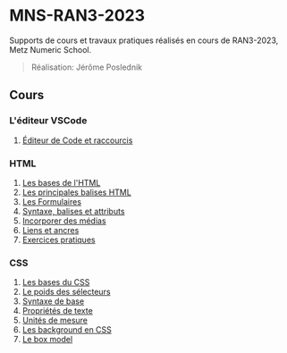 # MNS-RAN3-2023

Supports de cours et travaux pratiques réalisés en cours de RAN3-2023, Metz Numeric School.

> Réalisation: Jérôme Poslednik

## Cours

### L'éditeur VSCode

1. [Éditeur de Code et raccourcis](Cours/editeur-de-code-et-raccourcis.md)

### HTML

1. [Les bases de l'HTML](Cours/HTML/1-les-bases-HTML.md)
2. [Les principales balises HTML](Cours/HTML/2-les-principales-balises-HTML.md)
3. [Les Formulaires](Cours/HTML/3-les-formulaires.md)
4. [Syntaxe, balises et attributs](Cours/HTML/4-syntaxe-balises-et-attributs.md)
5. [Incorporer des médias](Cours/HTML/5-Incorporer-des-medias.md)
6. [Liens et ancres](Cours/HTML/6-les-liens-et-les-ancres.md)
7. [Exercices pratiques](Cours/HTML/7-exercices-pratiques.md)

### CSS

1. [Les bases du CSS](Cours/CSS/1-les-bases-du-css.md)
2. [Le poids des sélecteurs](Cours/CSS/2-poids-des-selecteurs.md)
3. [Syntaxe de base](Cours/CSS/3-syntaxe-de-base.md)
4. [Propriétés de texte](Cours/CSS/4-proprietes-de-texte.md)
5. [Unités de mesure](Cours/CSS/5-unites-de-mesure.md)
6. [Les background en CSS](Cours/CSS/6-proprietes-de-background.md)
7. [Le box model](Cours/CSS/7-le-box-model.md)